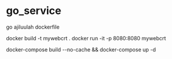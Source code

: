 # go_service

go ajiluulah dockerfile

docker build -t mywebcrt .
docker run -it -p 8080:8080 mywebcrt

docker-compose build --no-cache && docker-compose up -d
